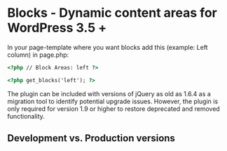 # Blocks - Dynamic content areas for WordPress 3.5 +


In your page-template where you want blocks add this (example: Left column) in page.php:

```html
<?php // Block Areas: left ?>

<?php get_blocks('left'); ?>

```

The plugin can be included with versions of jQuery as old as 1.6.4 as a migration tool to identify potential upgrade issues. However, the plugin is only required for version 1.9 or higher to restore deprecated and removed functionality.

## Development vs. Production versions


